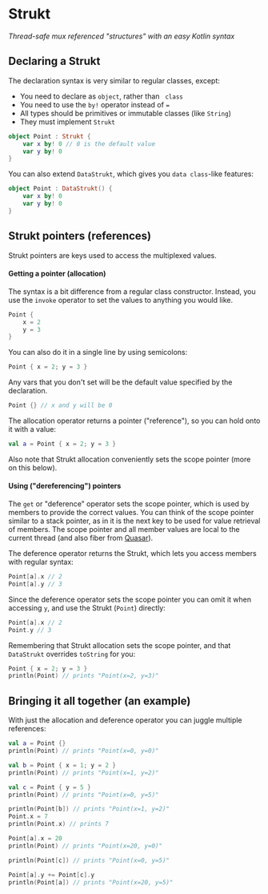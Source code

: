 # Strukt
_Thread-safe mux referenced "structures" with an easy Kotlin syntax_

## Declaring a Strukt

The declaration syntax is very similar to regular classes, except:
* You need to declare as `object`, rather than ` class`
* You need to use the `by!` operator instead of `=`
* All types should be primitives or immutable classes (like `String`)
* They must implement `Strukt`

```kotlin
object Point : Strukt {
    var x by! 0 // 0 is the default value
    var y by! 0
}
```

You can also extend `DataStrukt`, which gives you `data class`-like features:

```kotlin
object Point : DataStrukt() {
    var x by! 0
    var y by! 0
}
```

## Strukt pointers (references)

Strukt pointers are keys used to access the multiplexed values.

#### Getting a pointer (allocation)

The syntax is a bit difference from a regular class constructor.
Instead, you use the `invoke` operator to set the values to anything you would like.

```kotlin
Point {
    x = 2
    y = 3
}   
```

You can also do it in a single line by using semicolons:

```kotlin
Point { x = 2; y = 3 }
```

Any vars that you don't set will be the default value specified by the declaration.

```kotlin
Point {} // x and y will be 0
```

The allocation operator returns a pointer ("reference"), so you can hold onto it with a value:
```kotlin
val a = Point { x = 2; y = 3 }
```

Also note that Strukt allocation conveniently sets the scope pointer (more on this below).

#### Using ("dereferencing") pointers

The `get` or "deference" operator sets the scope pointer, which is used by members to provide
the correct values. You can think of the scope pointer similar to a stack pointer, as in it
is the next key to be used for value retrieval of members. The scope pointer and all member
values are local to the current thread (and also fiber from [Quasar](https://github.com/puniverse/quasar)).

The deference operator returns the Strukt, which lets you access members with regular syntax:

```kotlin
Point[a].x // 2
Point[a].y // 3
```

Since the deference operator sets the scope pointer you can omit it when accessing `y`,
and use the Strukt (`Point`) directly:

```kotlin
Point[a].x // 2
Point.y // 3
```

Remembering that Strukt allocation sets the scope pointer, and that `DataStrukt`
overrides `toString` for you:

```kotlin
Point { x = 2; y = 3 }
println(Point) // prints "Point(x=2, y=3)"
```

## Bringing it all together (an example)

With just the allocation and deference operator you can juggle multiple references:

```kotlin
val a = Point {}
println(Point) // prints "Point(x=0, y=0)"

val b = Point { x = 1; y = 2 }
println(Point) // prints "Point(x=1, y=2)"

val c = Point { y = 5 }
println(Point) // prints "Point(x=0, y=5)"

println(Point[b]) // prints "Point(x=1, y=2)"
Point.x = 7
println(Point.x) // prints 7

Point[a].x = 20
println(Point) // prints "Point(x=20, y=0)"

println(Point[c]) // prints "Point(x=0, y=5)"

Point[a].y += Point[c].y
println(Point[a]) // prints "Point(x=20, y=5)"
```